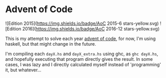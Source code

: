 # Advent of Code
![Edition 2015](https://img.shields.io/badge/AoC 2015-6 stars-yellow.svg)
![Edition 2016](https://img.shields.io/badge/AoC 2016-12 stars-yellow.svg)

This is my attempt to solve each year [advent of code](http://adventofcode.com),
for now, I'm using haskell, but that might change in the future.

I'm compiling each `dayX.hs` and `dayX_extra.hs` using ghc, as `ghc dayX.hs`, and
hopefully executing that program directly gives the result. In some cases, I was
lazy and I directly calculated myself instead of 'programming' it, but whatever...
